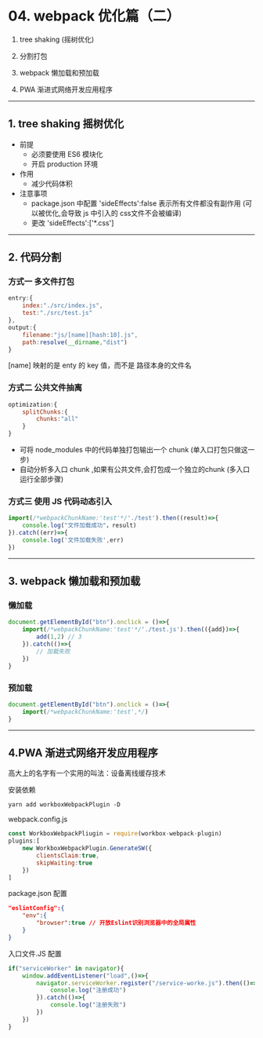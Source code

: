 # 04. webpack 优化篇（二）

1. tree shaking (摇树优化)
2. 分割打包

3. webpack 懒加载和预加载

4. PWA 渐进式网络开发应用程序

---

## 1. tree shaking 摇树优化

- 前提
  - 必须要使用 ES6 模块化
  - 开启 production 环境
- 作用 
  - 减少代码体积
- 注意事项
  - package.json 中配置 'sideEffects':false 表示所有文件都没有副作用 (可以被优化,会导致 js 中引入的 css文件不会被编译)
  - 更改 'sideEffects':['*.css']

---

## 2. 代码分割

### 方式一 多文件打包

```javascript
entry:{
    index:"./src/index.js",
    test:"./src/test.js"
},
output:{
	filename:"js/[name][hash:10].js",
    path:resolve(__dirname,"dist")
}
```

[name] 映射的是 enty 的 key 值，而不是 路径本身的文件名

### 方式二 公共文件抽离

```javascript
optimization:{
    splitChunks:{
        chunks:"all"
    }
}
```

- 可将 node_modules 中的代码单独打包输出一个 chunk (单入口打包只做这一步)
- 自动分析多入口 chunk ,如果有公共文件,会打包成一个独立的chunk (多入口运行全部步骤)

### 方式三 使用 JS 代码动态引入

```javascript
import(/*webpackChunkName:'test'*/'./test').then((result)=>{
 	console.log("文件加载成功"，result)
}).catch((err)=>{
    console.log('文件加载失败',err)
})
```

---

## 3. webpack 懒加载和预加载

### 懒加载

```javascript
document.getElementById("btn").onclick = ()=>{
    import(/*webpackChunkName:'test'*/'./test.js').then(({add})=>{
        add(1,2) // 3
    }).catch(()=>{
        // 加载失败
    })
}

```

### 预加载

```javascript
document.getElementById("btn").onclick = ()=>{
    import(/*webpackChunkName:'test',*/)
}
```

---

## 4.PWA 渐进式网络开发应用程序

高大上的名字有一个实用的叫法：设备离线缓存技术

安装依赖

```shell
yarn add workboxWebpackPlugin -D
```

webpack.config.js

```js
const WorkboxWebpackPliugin = require(workbox-webpack-plugin)
plugins:[
    new WorkboxWebpackPlugin.GenerateSW({
        clientsClaim:true,
        skipWaiting:true
    })
]
```

package.json 配置

```json
"eslintConfig":{
    "env":{
        "browser":true // 开放Eslint识别浏览器中的全局属性
    }
}
```

入口文件.JS 配置

```javascript
if("serviceWorker" in navigator){
    window.addEventListener("load",()=>{
        navigator.serviceWorker.register("/service-worke.js").then(()=>{
            console.log("注册成功")
        }).catch(()=>{
            console.log("注册失败")
        })
    })
}
```

